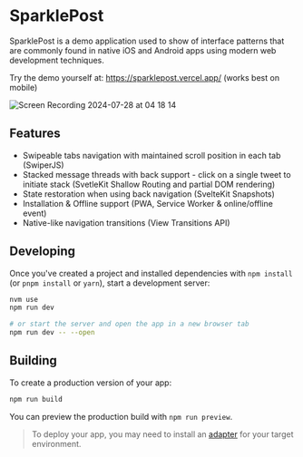 # SparklePost

SparklePost is a demo application used to show of interface patterns that are commonly found in native iOS and Android apps using modern web development techniques. 

Try the demo yourself at: https://sparklepost.vercel.app/ (works best on mobile)

![Screen Recording 2024-07-28 at 04 18 14](https://github.com/user-attachments/assets/0054ed3d-c744-4d5d-bdf2-284c6bf8c5a8)


## Features

* Swipeable tabs navigation with maintained scroll position in each tab (SwiperJS)
* Stacked message threads with back support - click on a single tweet to initiate stack (SvetleKit Shallow Routing and partial DOM rendering)
* State restoration when using back navigation (SvelteKit Snapshots)
* Installation & Offline support (PWA, Service Worker & online/offline event)
* Native-like navigation transitions (View Transitions API)

## Developing

Once you've created a project and installed dependencies with `npm install` (or `pnpm install` or `yarn`), start a development server:

```bash
nvm use
npm run dev

# or start the server and open the app in a new browser tab
npm run dev -- --open
```

## Building

To create a production version of your app:

```bash
npm run build
```

You can preview the production build with `npm run preview`.

> To deploy your app, you may need to install an [adapter](https://kit.svelte.dev/docs/adapters) for your target environment.
